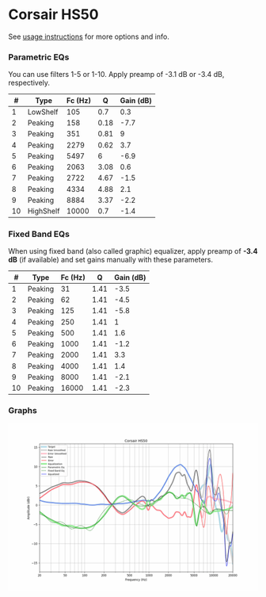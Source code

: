 # Corsair HS50
See [usage instructions](https://github.com/jaakkopasanen/AutoEq#usage) for more options and info.

### Parametric EQs
You can use filters 1-5 or 1-10. Apply preamp of -3.1 dB or -3.4 dB, respectively.

|   # | Type      |   Fc (Hz) |    Q |   Gain (dB) |
|-----|-----------|-----------|------|-------------|
|   1 | LowShelf  |       105 | 0.7  |         0.3 |
|   2 | Peaking   |       158 | 0.18 |        -7.7 |
|   3 | Peaking   |       351 | 0.81 |         9   |
|   4 | Peaking   |      2279 | 0.62 |         3.7 |
|   5 | Peaking   |      5497 | 6    |        -6.9 |
|   6 | Peaking   |      2063 | 3.08 |         0.6 |
|   7 | Peaking   |      2722 | 4.67 |        -1.5 |
|   8 | Peaking   |      4334 | 4.88 |         2.1 |
|   9 | Peaking   |      8884 | 3.37 |        -2.2 |
|  10 | HighShelf |     10000 | 0.7  |        -1.4 |

### Fixed Band EQs
When using fixed band (also called graphic) equalizer, apply preamp of **-3.4 dB** (if available) and set gains manually with these parameters.

|   # | Type    |   Fc (Hz) |    Q |   Gain (dB) |
|-----|---------|-----------|------|-------------|
|   1 | Peaking |        31 | 1.41 |        -3.5 |
|   2 | Peaking |        62 | 1.41 |        -4.5 |
|   3 | Peaking |       125 | 1.41 |        -5.8 |
|   4 | Peaking |       250 | 1.41 |         1   |
|   5 | Peaking |       500 | 1.41 |         1.6 |
|   6 | Peaking |      1000 | 1.41 |        -1.2 |
|   7 | Peaking |      2000 | 1.41 |         3.3 |
|   8 | Peaking |      4000 | 1.41 |         1.4 |
|   9 | Peaking |      8000 | 1.41 |        -2.1 |
|  10 | Peaking |     16000 | 1.41 |        -2.3 |

### Graphs
![](./Corsair%20HS50.png)
